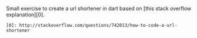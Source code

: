 Small exercise to create a url shortener in dart based on [this stack overflow explanation][0].

	[0]: http://stackoverflow.com/questions/742013/how-to-code-a-url-shortener